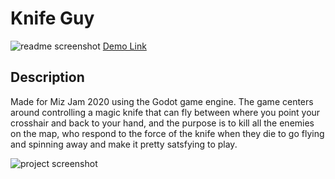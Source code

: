 # Knife Guy
![readme screenshot](https://user-images.githubusercontent.com/48658337/125148527-c7422480-e0e7-11eb-946b-ffb6c37a3732.gif)
[Demo Link](https://ericpedley.itch.io/knife-guy)
## Description
  Made for Miz Jam 2020 using the Godot game engine. The game centers around controlling a magic knife that can fly between where you point your crosshair and back to your hand, and the purpose is to kill all the enemies on the map, who respond to the force of the knife when they die to go flying and spinning away and make it pretty satsfying to play.

![project screenshot](https://user-images.githubusercontent.com/48658337/172334744-b3fddefe-e26a-4556-808a-260135891f39.gif)
